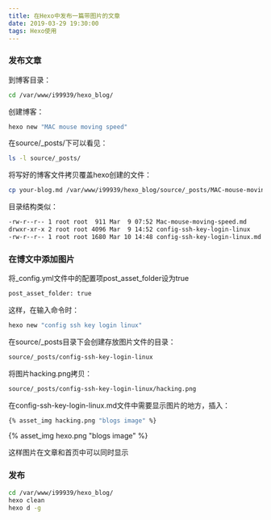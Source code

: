```yaml
---
title: 在Hexo中发布一篇带图片的文章
date: 2019-03-29 19:30:00
tags: Hexo使用
---
```


### 发布文章

到博客目录：
``` bash
cd /var/www/i99939/hexo_blog/
```

创建博客：
``` bash
hexo new "MAC mouse moving speed"
```

在source/_posts/下可以看见：
``` bash
ls -l source/_posts/
```

将写好的博客文件拷贝覆盖hexo创建的文件：
``` bash
cp your-blog.md /var/www/i99939/hexo_blog/source/_posts/MAC-mouse-moving-speed.md
```

目录结构类似：
``` bash
-rw-r--r-- 1 root root  911 Mar  9 07:52 Mac-mouse-moving-speed.md
drwxr-xr-x 2 root root 4096 Mar  9 14:52 config-ssh-key-login-linux
-rw-r--r-- 1 root root 1680 Mar 10 14:48 config-ssh-key-login-linux.md
```


### 在博文中添加图片

将_config.yml文件中的配置项post_asset_folder设为true
``` bash
post_asset_folder: true
```
这样，在输入命令时：
``` bash
hexo new "config ssh key login linux"
```
在source/_posts目录下会创建存放图片文件的目录：
``` bash
source/_posts/config-ssh-key-login-linux
```

将图片hacking.png拷贝：
``` bash
source/_posts/config-ssh-key-login-linux/hacking.png
```

在config-ssh-key-login-linux.md文件中需要显示图片的地方，插入：
``` bash
{% asset_img hacking.png "blogs image" %}
```
{% asset_img hexo.png "blogs image" %}

这样图片在文章和首页中可以同时显示


### 发布

``` bash
cd /var/www/i99939/hexo_blog/
hexo clean
hexo d -g
```

